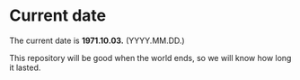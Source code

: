 # Current date

The current date is **1971.10.03.** (YYYY.MM.DD.)

This repository will be good when the world ends, so we will know how long it lasted.